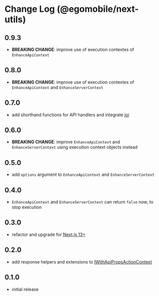 # Change Log (@egomobile/next-utils)

## 0.9.3

- **BREAKING CHANGE**: improve use of execution contextes of `EnhanceApiContext`

## 0.8.0

- **BREAKING CHANGE**: improve use of execution contextes of `EnhanceApiContext` and `EnhanceServerContext`

## 0.7.0

- add shorthand functions for API handlers and integrate [joi](https://www.npmjs.com/package/joi)

## 0.6.0

- **BREAKING CHANGE**: improve `EnhanceApiContext` and `EnhanceServerContext` using execution context objects instead

## 0.5.0

- add `options` argument to `EnhanceApiContext` and `EnhanceServerContext`

## 0.4.0

- `EnhanceApiContext` and `EnhanceServerContext` can return `false` now, to stop execution

## 0.3.0

- refactor and upgrade for [Next.js 13+](https://nextjs.org/blog/next-13)

## 0.2.0

- add response helpers and extensions to [IWithApiPropsActionContext](https://egomobile.github.io/next-utils/interfaces/IJobExecutionContext.html)

## 0.1.0

- initial release
